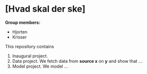 # \[Hvad skal der ske\]

**Group members:**
- Hjorten
- Krisser

This repository contains  
1. Inaugural project. 
2. Data project. We fetch data from **source x** on **y** and show that ...
3. Model project. We model ...

